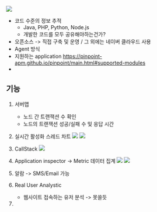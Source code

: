 ![](https://i.imgur.com/3QfeX5m.png)

- 코드 수준의 정보 추적
	- Java, PHP, Python, Node.js
	- 개발한 코드를 모두 공유해야하는건가?
- 오픈소스 -> 직접 구축 및 운영 / 그 외에는 네이버 클라우드 사용
- Agent 방식
- 지원하는 application https://pinpoint-apm.github.io/pinpoint/main.html#supported-modules
- 
## 기능
1. 서버맵
   - 노드 간 트랜잭션 수  확인
   - 노드의 트랜잭션 성공/실패 수 및 응답 시간
2. 실시간 활성화 스레드 차트
   ![](https://i.imgur.com/W2S7t8m.png)
   ![](https://i.imgur.com/W2goOh7.png)

3. CallStack
   ![](https://i.imgur.com/Dduk3l9.png)

4. Application inspector -> Metric 데이터 집계
	![](https://i.imgur.com/RnzCpj9.png)
	![](https://i.imgur.com/ttmETL5.png)

5. 알람 -> SMS/Email 가능
6. Real User Analystic
   - 웹사이트 접속하는 유저 분석 -> 못쓸듯
7. 